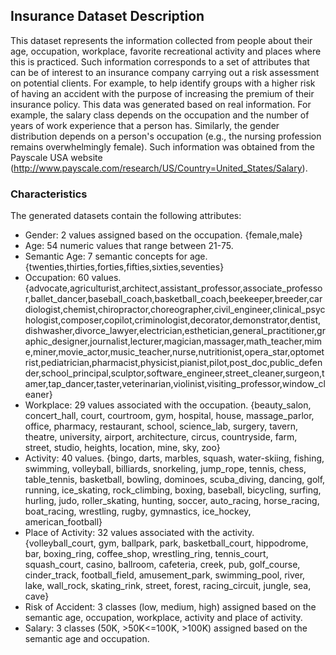 Insurance Dataset Description
---------------

This dataset represents the information collected from people about their age, occupation, workplace, favorite recreational activity and places where this is practiced. Such information corresponds to a set of attributes that can be of interest to an insurance company carrying out a risk assessment on potential clients. For example, to help identify groups with a higher risk of having an accident with the purpose of increasing the premium of their insurance policy. This data was generated based on real information. For example, the salary class depends on the occupation and the number of years of work experience that a person has. Similarly, the gender distribution depends on a person's occupation (e.g., the nursing profession remains overwhelmingly female). Such information was obtained from the Payscale USA website (http://www.payscale.com/research/US/Country=United_States/Salary).

### Characteristics

The generated datasets contain the following attributes:

* Gender: 2 values assigned based on the occupation. {female,male}
* Age: 54 numeric values that range between 21-75. 
* Semantic Age: 7 semantic concepts for age. {twenties,thirties,forties,fifties,sixties,seventies}
* Occupation: 60 values. {advocate,agriculturist,architect,assistant_professor,associate_professor,ballet_dancer,baseball_coach,basketball_coach,beekeeper,breeder,cardiologist,chemist,chiropractor,choreographer,civil_engineer,clinical_psychologist,composer,copilot,criminologist,decorator,demonstrator,dentist,dishwasher,divorce_lawyer,electrician,esthetician,general_practitioner,graphic_designer,journalist,lecturer,magician,massager,math_teacher,mime,miner,movie_actor,music_teacher,nurse,nutritionist,opera_star,optometrist,pediatrician,pharmacist,physicist,pianist,pilot,post_doc,public_defender,school_principal,sculptor,software_engineer,street_cleaner,surgeon,tamer,tap_dancer,taster,veterinarian,violinist,visiting_professor,window_cleaner}
* Workplace: 29 values associated with the occupation. {beauty_salon, concert_hall, court, courtroom, gym, hospital, house, massage_parlor, office, pharmacy, restaurant, school, science_lab, surgery, tavern, theatre, university, airport, architecture, circus, countryside, farm, street, studio, heights, location, mine, sky, zoo}
* Activity: 40 values. {bingo, darts, marbles, squash, water-skiing, fishing, swimming, volleyball, billiards, snorkeling, jump_rope, tennis, chess, table_tennis, basketball, bowling, dominoes, scuba_diving, dancing, golf, running, ice_skating, rock_climbing, boxing, baseball, bicycling, surfing, hurling, judo, roller_skating, hunting, soccer, auto_racing, horse_racing, boat_racing, wrestling, rugby, gymnastics, ice_hockey, american_football}
* Place of Activity: 32 values associated with the activity. {volleyball_court, gym, ballpark, park, basketball_court, hippodrome, bar, boxing_ring, coffee_shop, wrestling_ring, tennis_court, squash_court, casino, ballroom, cafeteria, creek, pub, golf_course, cinder_track, football_field, amusement_park, swimming_pool, river, lake, wall_rock, skating_rink, street, forest, racing_circuit, jungle, sea, cave}
* Risk of Accident: 3 classes (low, medium, high) assigned based on the semantic age, occupation, workplace, activity and place of activity.
* Salary: 3 classes (50K, >50K<=100K, >100K) assigned based on the semantic age and occupation.
